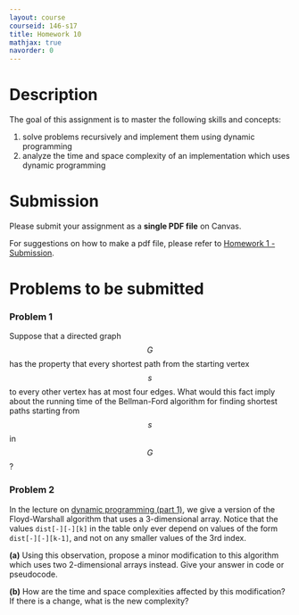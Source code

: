 ```yaml
---
layout: course
courseid: 146-s17
title: Homework 10
mathjax: true
navorder: 0
---
```


# Description

The goal of this assignment is to master the following skills and concepts:

1. solve problems recursively and implement them using dynamic programming
2. analyze the time and space complexity of an implementation which uses dynamic programming

# Submission

Please submit your assignment as a __single PDF file__ on Canvas.

For suggestions on how to make a pdf file, please refer to [Homework 1 - Submission](homework01.html#Submission).

# Problems to be submitted

### Problem 1

Suppose that a directed graph $$G$$ has the property that every shortest path from the starting vertex $$s$$ to every other vertex has at most four edges. What would this fact imply about the running time of the Bellman-Ford algorithm for finding shortest paths starting from $$s$$ in $$G$$?

### Problem 2
In the lecture on [dynamic programming (part 1)](dp1.pdf), we give a version of the Floyd-Warshall algorithm that uses a 3-dimensional array. Notice that the values `dist[-][-][k]` in the table only ever depend on values of the form `dist[-][-][k-1]`, and not on any smaller values of the 3rd index. 

__(a)__ Using this observation, propose a minor modification to this algorithm which uses two 2-dimensional arrays instead. Give your answer in code or pseudocode.

__(b)__ How are the time and space complexities affected by this modification? If there is a change, what is the new complexity?
